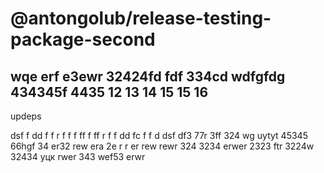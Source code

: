 # @antongolub/release-testing-package-second

wqe erf  e3ewr 32424fd fdf 334cd wdfgfdg 434345f 4435
12
13
14
15
15
16
-
updeps

dsf
f dd f f r f f f ff f ff r f f dd fc  f f d
dsf df3 77r 3ff 324 wg uytyt 45345 66hgf 34 er32 rew era 2e r r er rew
rewr 324 3234 erwer 2323 ftr 3224w 32434 уцк rwer 343 wef53 erwr
